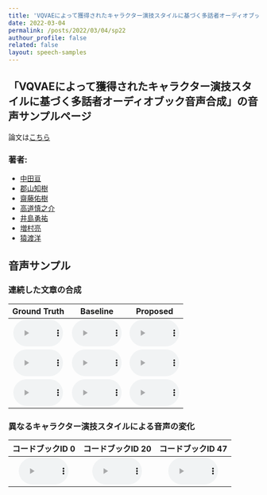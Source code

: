 ```yaml
---
title: 'VQVAEによって獲得されたキャラクター演技スタイルに基づく多話者オーディオブック音声合成'
date: 2022-03-04
permalink: /posts/2022/03/04/sp22
authour_profile: false
related: false
layout: speech-samples
---
```



## 「VQVAEによって獲得されたキャラクター演技スタイルに基づく多話者オーディオブック音声合成」の音声サンプルページ 
論文は[こちら](https://wataru-nakata.github.io/files/nakata21sp_vqvae_audiobook.pdf)

### 著者:
* [中田亘](https://wataru-nakata.github.io)
* [郡山知樹](https://hyama5.github.io/index-j.html)
* [齋藤佑樹](http://sython.org/)
* [高道慎之介](https://sites.google.com/site/shinnosuketakamichi/home)
* [井島勇祐](https://sites.google.com/view/yskijm/profile)
* [増村亮](https://sites.google.com/site/ryomasumuraweb/home)
* [猿渡洋](https://researchmap.jp/read0102891)


## 音声サンプル

### 連続した文章の合成

| Ground Truth | Baseline | Proposed |
|:---:|:---:|:---:|
| <audio style="width: 100px;" src='/files/SSW11/gpe/ground_truth/22_05khz_test37.wav' controls preload></audio> | <audio style="width: 100px;" src='/files/sp-vqvae/Baseline/1131.wav' controls preload></audio> | <audio style="width: 100px;" src='/files/sp-vqvae/proposed/arikun_1131.wav' controls preload></audio> |
| <audio style="width: 100px;" src='/files/SSW11/gpe/ground_truth/22_05khz_test38.wav' controls preload></audio> | <audio style="width: 100px;" src='/files/sp-vqvae/Baseline/1132.wav' controls preload></audio> | <audio style="width: 100px;" src='/files/sp-vqvae/proposed/arikun_1132.wav' controls preload></audio> |
| <audio style="width: 100px;" src='/files/SSW11/gpe/ground_truth/22_05khz_test39.wav' controls preload></audio> | <audio style="width: 100px;" src='/files/sp-vqvae/Baseline/1133.wav' controls preload></audio> | <audio style="width: 100px;" src='/files/sp-vqvae/proposed/arikun_1133.wav' controls preload></audio> |

### 異なるキャラクター演技スタイルによる音声の変化

| コードブックID 0 | コードブックID 20 | コードブックID 47 |
|:---:|:---:|:---:|
| <audio style="width: 100px;" src='/files/sp-vqvae/proposed/arikun_1094:arikun_chapt000_parag000_style000_000:JKAC_0.wav' controls preload></audio> | <audio style="width: 100px;" src='/files/sp-vqvae/proposed/arikun_1094:arikun_chapt000_parag000_style000_000:JKAC_20.wav' controls preload></audio> | <audio style="width: 100px;" src='/files/sp-vqvae/proposed/arikun_1094:arikun_chapt000_parag000_style000_000:JKAC_47.wav' controls preload></audio> | 